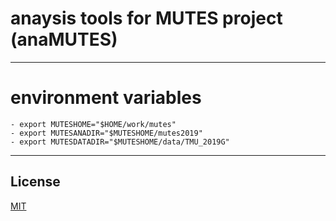 # anaysis tools for MUTES project (anaMUTES)

---

# environment variables
```
- export MUTESHOME="$HOME/work/mutes"
- export MUTESANADIR="$MUTESHOME/mutes2019"
- export MUTESDATADIR="$MUTESHOME/data/TMU_2019G"
```

---

## License

[MIT](http://b4b4r07.mit-license.org)
